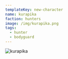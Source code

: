 ```yaml
---
templateKey: new-character
name: kurapika
faction: hunters
image: /img/kurapika.png
tags:
  - hunter
  - bodyguard
---
```


![kurapika](/img/kurapika.png)
